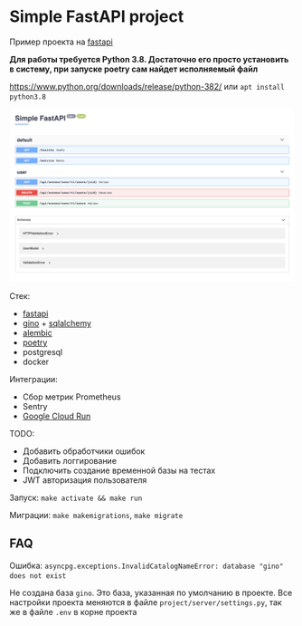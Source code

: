 # Simple FastAPI project

Пример проекта на [fastapi](https://github.com/tiangolo/fastapi)

**Для работы требуется Python 3.8. Достаточно его просто установить в систему, при запуске poetry сам найдет 
исполняемый файл**

https://www.python.org/downloads/release/python-382/ или `apt install python3.8`

![](docs/index.png)

Стек:

- [fastapi](https://github.com/tiangolo/fastapi)
- [gino](https://github.com/python-gino/gino) + [sqlalchemy](https://www.sqlalchemy.org/)
- [alembic](https://alembic.sqlalchemy.org/en/latest/)
- [poetry](https://github.com/python-poetry/poetry)
- postgresql
- docker

Интеграции:

- Сбор метрик Prometheus
- Sentry
- [Google Cloud Run](https://cloud.google.com/run)

TODO:

- Добавить обработчики ошибок
- Добавить логгирование
- Подключить создание временной базы на тестах
- JWT авторизация пользователя

Запуск: `make activate && make run`

Миграции: `make makemigrations`, `make migrate`



## FAQ

Ошибка: `asyncpg.exceptions.InvalidCatalogNameError: database "gino" does not exist`

Не создана база `gino`. Это база, указанная по умолчанию в проекте. 
Все настройки проекта меняются в файле `project/server/settings.py`, так же в файле `.env` в корне проекта
